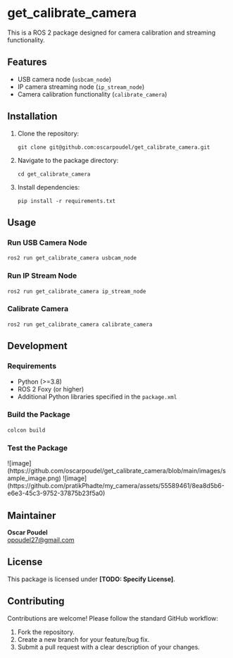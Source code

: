 <h1>get_calibrate_camera</h1>

<p>This is a ROS 2 package designed for camera calibration and streaming functionality.</p>

<h2>Features</h2>
<ul>
    <li>USB camera node (<code>usbcam_node</code>)</li>
    <li>IP camera streaming node (<code>ip_stream_node</code>)</li>
    <li>Camera calibration functionality (<code>calibrate_camera</code>)</li>
</ul>

<h2>Installation</h2>
<ol>
    <li>Clone the repository:
        <pre><code>git clone git@github.com:oscarpoudel/get_calibrate_camera.git</code></pre>
    </li>
    <li>Navigate to the package directory:
        <pre><code>cd get_calibrate_camera</code></pre>
    </li>
    <li>Install dependencies:
        <pre><code>pip install -r requirements.txt</code></pre>
    </li>
</ol>

<h2>Usage</h2>
<h3>Run USB Camera Node</h3>
<pre><code>ros2 run get_calibrate_camera usbcam_node</code></pre>

<h3>Run IP Stream Node</h3>
<pre><code>ros2 run get_calibrate_camera ip_stream_node</code></pre>

<h3>Calibrate Camera</h3>
<pre><code>ros2 run get_calibrate_camera calibrate_camera</code></pre>

<h2>Development</h2>
<h3>Requirements</h3>
<ul>
    <li>Python (&gt;=3.8)</li>
    <li>ROS 2 Foxy (or higher)</li>
    <li>Additional Python libraries specified in the <code>package.xml</code></li>
</ul>

<h3>Build the Package</h3>
<pre><code>colcon build</code></pre>

<h3>Test the Package</h3>
![image](https://github.com/oscarpoudel/get_calibrate_camera/blob/main/images/sample_image.png)
![image](https://github.com/pratikPhadte/my_camera/assets/55589461/8ea8d5b6-e6e3-45c3-9752-37875b23f5a0)
<h2>Maintainer</h2>
<p><strong>Oscar Poudel</strong><br>
<a href="mailto:opoudel27@gmail.com">opoudel27@gmail.com</a></p>

<h2>License</h2>
<p>This package is licensed under <strong>[TODO: Specify License]</strong>.</p>

<h2>Contributing</h2>
<p>Contributions are welcome! Please follow the standard GitHub workflow:</p>
<ol>
    <li>Fork the repository.</li>
    <li>Create a new branch for your feature/bug fix.</li>
    <li>Submit a pull request with a clear description of your changes.</li>
</ol>
